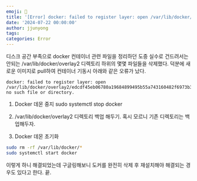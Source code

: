 ```yaml
---
emoji: 🧢
title: '[Error] docker: failed to register layer: open /var/lib/docker/overlay2/... : no such file or directory.'
date: '2024-07-22 00:00:00'
author: jjunyong
tags: 
categories: Error
---
```


디스크 공간 부족으로 docker 컨테이너 관련 파일을 정리하던 도중 실수로 건드려서는 안되는 /var/lib/docker/overlay2 디렉토리 하위의 몇몇 파일들을 삭제했다. 
덕분에 새로운 이미지로 pull하여 컨테이너 기동시 아래와 같은 오류가 났다.

```
docker: failed to register layer: open /var/lib/docker/overlay2/edcdf45eb06780a19684899495b55a743160482f6973b3a4cd6901df483f1a1b/committed: no such file or directory.
```

1. Docker 데몬 중지 
sudo systemctl stop docker

2. /var/lib/docker/overlay2 디렉토리 백업 해두기. 
혹시 모르니 기존 디렉토리는 백업해두자. 

3. Docker 데몬 초기화
```bash
sudo rm -rf /var/lib/docker/*
sudo systemctl start docker
```

이렇게 하니 해결되었는데 구글링해보니 도커를 완전히 삭제 후 재설치해야 해결되는 경우도 있다고 한다. 끝. 